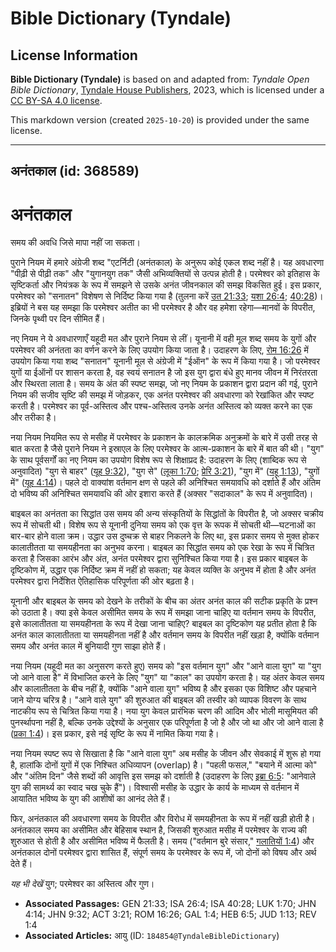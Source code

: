 # Bible Dictionary (Tyndale)

## License Information

**Bible Dictionary (Tyndale)** is based on and adapted from: _Tyndale Open Bible Dictionary_, [Tyndale House Publishers](https://tyndaleopenresources.com/), 2023, which is licensed under a [CC BY-SA 4.0 license](https://creativecommons.org/licenses/by-sa/4.0/legalcode.en).

This markdown version (created `2025-10-20`) is provided under the same license.



--------------------------------

## अनंतकाल (id: 368589)

अनंतकाल
=======

समय की अवधि जिसे मापा नहीं जा सकता।

पुराने नियम में हमारे अंग्रेजी शब्द "एटर्निटी (अनंतकाल) के अनुरूप कोई एकल शब्द नहीं है। यह अवधारणा "पीढ़ी से पीढ़ी तक" और "युगानयुग तक" जैसी अभिव्यक्तियों से उत्पन्न होती है। परमेश्वर को इतिहास के सृष्टिकर्ता और नियंत्रक के रूप में समझने से उसके अनंत जीवनकाल की समझ विकसित हुई। इस प्रकार, परमेश्वर को "सनातन" विशेषण से निर्दिष्ट किया गया है (तुलना करें [उत 21:33](https://ref.ly/Gen21:33); [यशा 26:4](https://ref.ly/Isa26:4); [40:28](https://ref.ly/Isa40:28))। इब्रियों ने बस यह समझा कि परमेश्वर अतीत का भी परमेश्वर है और वह हमेशा रहेगा—मानवों के विपरीत, जिनके पृथ्वी पर दिन सीमित हैं।

नए नियम ने ये अवधारणाएँ यहूदी मत और पुराने नियम से लीं। यूनानी में वही मूल शब्द समय के युगों और परमेश्वर की अनंतता का वर्णन करने के लिए उपयोग किया जाता है। उदाहरण के लिए, [रोम 16:26](https://ref.ly/Rom16:26) में उपयोग किया गया शब्द "सनातन" यूनानी मूल से अंग्रेजी में "ईऑन" के रूप में किया गया है। जो परमेश्वर युगों या ईऑनों पर शासन करता है, वह स्वयं सनातन है जो इस युग द्वारा बंधे हुए मानव जीवन में निरंतरता और स्थिरता लाता है। समय के अंत की स्पष्ट समझ, जो नए नियम के प्रकाशन द्वारा प्रदान की गई, पुराने नियम की सजीव सृष्टि की समझ में जोड़कर, एक अनंत परमेश्वर की अवधारणा को रेखांकित और स्पष्ट करती है। परमेश्वर का पूर्व\-अस्तित्व और पश्च\-अस्तित्व उनके अनंत अस्तित्व को व्यक्त करने का एक और तरीका है।

नया नियम नियमित रूप से मसीह में परमेश्वर के प्रकाशन के कालक्रमिक अनुक्रमों के बारे में उसी तरह से बात करता है जैसे पुराने नियम ने इस्राएल के लिए परमेश्वर के आत्म\-प्रकाशन के बारे में बात की थी। "युग" के साथ पूर्वसर्गों का नए नियम का उपयोग विशेष रूप से शिक्षाप्रद है: उदाहरण के लिए (शाब्दिक रूप से अनुवादित) "युग से बाहर" ([यूह 9:32](https://ref.ly/John9:32)), "युग से" ([लूका 1:70](https://ref.ly/Luke1:70); [प्रेरि 3:21](https://ref.ly/Acts3:21)), "युग में" ([यहू 1:13](https://ref.ly/Jude1:13)), "युगों में" ([यूह 4:14](https://ref.ly/John4:14))। पहले दो वाक्यांश वर्तमान क्षण से पहले की अनिश्चित समयावधि को दर्शाते हैं और अंतिम दो भविष्य की अनिश्चित समयावधि की ओर इशारा करते हैं (अक्सर "सदाकाल" के रूप में अनुवादित)।

बाइबल का अनंतता का सिद्धांत उस समय की अन्य संस्कृतियों के सिद्धांतों के विपरीत है, जो अक्सर चक्रीय रूप में सोचती थी। विशेष रूप से यूनानी दुनिया समय को एक वृत्त के रूपक में सोचती थी—घटनाओं का बार\-बार होने वाला क्रम। उद्धार उस दुष्चक्र से बाहर निकलने के लिए था, इस प्रकार समय से मुक्त होकर कालातीतता या समयहीनता का अनुभव करना। बाइबल का सिद्धांत समय को एक रेखा के रूप में चित्रित करता है जिसका आरंभ और अंत, अनंत परमेश्वर द्वारा सुनिश्चित किया गया है। इस प्रकार बाइबल के दृष्टिकोण में, उद्धार एक निर्दिष्ट क्रम में नहीं हो सकता; यह केवल व्यक्ति के अनुभव में होता है और अनंत परमेश्वर द्वारा निर्देशित ऐतिहासिक परिपूर्णता की ओर बढ़ता है।

यूनानी और बाइबल के समय को देखने के तरीकों के बीच का अंतर अनंत काल की सटीक प्रकृति के प्रश्न को उठाता है। क्या इसे केवल असीमित समय के रूप में समझा जाना चाहिए या वर्तमान समय के विपरीत, इसे कालातीतता या समयहीनता के रूप में देखा जाना चाहिए? बाइबल का दृष्टिकोण यह प्रतीत होता है कि अनंत काल कालातीतता या समयहीनता नहीं है और वर्तमान समय के विपरीत नहीं खड़ा है, क्योंकि वर्तमान समय और अनंत काल में बुनियादी गुण साझा होते हैं।

नया नियम (यहूदी मत का अनुसरण करते हुए) समय को "इस वर्तमान युग" और "आने वाला युग" या "युग जो आने वाला है" में विभाजित करने के लिए "युग" या "काल" का उपयोग करता है। यह अंतर केवल समय और कालातीतता के बीच नहीं है, क्योंकि "आने वाला युग" भविष्य है और इसका एक विशिष्ट और पहचाने जाने योग्य चरित्र है। "आने वाले युग" की शुरुआत की बाइबल की तस्वीर को व्यापक विवरण के साथ नाटकीय रूप से चित्रित किया गया है। नया युग केवल प्रारंभिक चरण की आदिम और भोली मासूमियत की पुनर्स्थापना नहीं है, बल्कि उनके उद्देश्यों के अनुसार एक परिपूर्णता है जो है और जो था और जो आने वाला है ([प्रका 1:4](https://ref.ly/Rev1:4))। इस प्रकार, इसे नई सृष्टि के रूप में नामित किया गया है।

नया नियम स्पष्ट रूप से सिखाता है कि "आने वाला युग" अब मसीह के जीवन और सेवकाई में शुरू हो गया है, हालांकि दोनों युगों में एक निश्चित अधिव्यापन (overlap) है। "पहली फसल," "बयाने में आत्मा को" और "अंतिम दिन" जैसे शब्दों की आवृत्ति इस समझ को दर्शाती है (उदाहरण के लिए [इब्रा 6:5](https://ref.ly/Heb6:5): "आनेवाले युग की सामर्थ्य का स्वाद चख चुके हैं")। विश्वासी मसीह के उद्धार के कार्य के माध्यम से वर्तमान में आयातित भविष्य के युग की आशीषों का आनंद लेते हैं।

फिर, अनंतकाल की अवधारणा समय के विपरीत और विरोध में समयहीनता के रूप में नहीं खड़ी होती है। अनंतकाल समय का असीमित और बेहिसाब स्थान है, जिसकी शुरुआत मसीह में परमेश्वर के राज्य की शुरुआत से होती है और असीमित भविष्य में फैलती है। समय ("वर्तमान बुरे संसार," [गलातियों 1:4](https://ref.ly/Gal1:4)) और अनंतकाल दोनों परमेश्वर द्वारा शासित हैं, संपूर्ण समय के परमेश्वर के रूप में, जो दोनों को विषय और अर्थ देते हैं।

*यह भी देखें* युग; परमेश्वर का अस्तित्व और गुण।

* **Associated Passages:** GEN 21:33; ISA 26:4; ISA 40:28; LUK 1:70; JHN 4:14; JHN 9:32; ACT 3:21; ROM 16:26; GAL 1:4; HEB 6:5; JUD 1:13; REV 1:4
* **Associated Articles:** आयु (ID: `184854@TyndaleBibleDictionary`)

